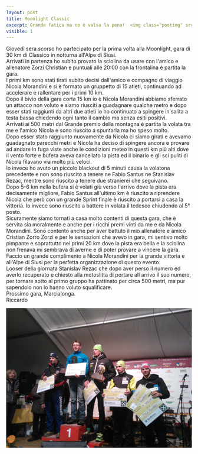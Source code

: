 ```yaml
---
layout: post
title: Moonlight Classic
excerpt: Grande fatica ma ne è valsa la pena!  <img class="postimg" src="/images/moonlight.jpg">
visible: 1
---
```


Giovedì sera scorso ho partecipato per la prima volta alla Moonlight, gara di 30 km di Classico in notturna all'Alpe di Siusi.<br>
Arrivati in partenza ho subito provato la sciolina da usare con l'amico e allenatore Zorzi Christian e puntuali alle 20:00 con la frontalina è partita la gara.<br>
I primi km sono stati tirati subito decisi dall'amico e compagno di viaggio Nicola Morandini e si è formato un gruppetto di 15 atleti, continuando ad accelerare e rallentare per i primi 10 km.<br>
Dopo il bivio della gara corta 15 km io è Nicola Morandini abbiamo sferrato un attacco non voluto e siamo riusciti a guadagnare qualche metro e dopo esser stati raggiunti da altri due atleti io ho continuato a spingere in salita a testa bassa chiedendo ogni tanto il cambio ma senza esiti positivi.<br>
Arrivati ai 500 metri dal Grande premio della montagna è partita la volata tra me e l'amico Nicola e sono riuscito a spuntarla ma ho speso molto.<br>
Dopo esser stato raggiunto nuovamente da Nicola ci siamo girati e avevamo guadagnato parecchi metri e Nicola ha deciso di spingere ancora e provare ad andare in fuga viste anche le condizioni meteo in questi km più alti dove il vento forte e bufera aveva cancellato la pista ed il binario e gli sci puliti di Nicola filavano via molto più veloci.<br>
Io invece ho avuto un piccolo blackout di 5 minuti causa la volatona precedente e non sono riuscito a tenere ne Fabio Santus ne Stanislav Rezac, mentre sono riuscito a tenere due stranierei che seguivano.<br>
Dopo 5-6 km nella bufera si è volati giù verso l'arrivo dove la pista era decisamente migliore, Fabio Santus all'ultimo km è riuscito a riprendere Nicola che però con un grande Sprint finale è riuscito a portarsi a casa la vittoria. Io invece sono riuscito a battere in volata il tedesco chiudendo al 5° posto.<br>
Sicuramente siamo tornati a casa molto contenti di questa gara, che è servita sia moralmente e anche per i ricchi premi vinti da me e da Nicola Morandini. Sono contento anche per aver battuto il mio allenatore e amico Cristian Zorro Zorzi e per le sensazioni che avevo in gara, mi sentivo molto pimpante e soprattutto nei primi 20 km dove la pista era bella e la sciolina non frenava mi sembrava di averne e di poter provare a vincere la gara.<br>
Faccio un grande complimento a Nicola Morandini per la grande vittoria e all'Alpe di Siusi per la perfetta organizzazione di questo evento.<br>
Looser della giornata Stanislav Rezac che dopo aver perso il numero ed averlo recuperato e chiesto alla motoslitta di portare all arrivo il suo numero, per tornare sotto al primo gruppo ha pattinato per circa 500 metri, ma pur sapendolo non lo hanno voluto squalificare.<br>
Prossimo gara, Marcialonga.<br>
Riccardo


<a href="/images/moonlight.jpg"><img class="postimg" src="/images/moonlight.jpg"></a>


